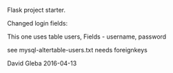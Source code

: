 
Flask project starter.

Changed login fields:

This one uses table users, 
Fields - username, password


see mysql-altertable-users.txt 
    needs foreignkeys
    
    
    
David Gleba
2016-04-13
